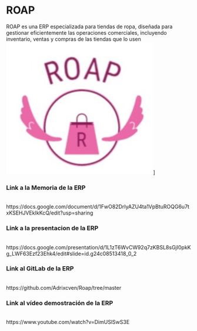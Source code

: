 # ROAP
ROAP es una ERP especializada para tiendas de ropa, diseñada para gestionar eficientemente las operaciones comerciales, incluyendo inventario, ventas y compras de las tiendas que lo usen
![image](https://github.com/Adrixcven/Adrixcven/blob/main/roap_logo.png)]

### Link a la Memoria de la ERP
</br>
https://docs.google.com/document/d/1FwO82DrIyAZU4ta1VpBtuROQG6u7txKSEHJVEkIkKcQ/edit?usp=sharing

### Link a la presentacion de la ERP
</br>
https://docs.google.com/presentation/d/1L1zT6WvCW92q7zKBSL8sGjI0pkKg_LWF63Ezf23Ehk4/edit#slide=id.g24c08513418_0_2

### Link al GitLab de la ERP
</br>
https://github.com/Adrixcven/Roap/tree/master

### Link al vídeo demostración de la ERP
</br>
https://www.youtube.com/watch?v=DimUSlSwS3E


